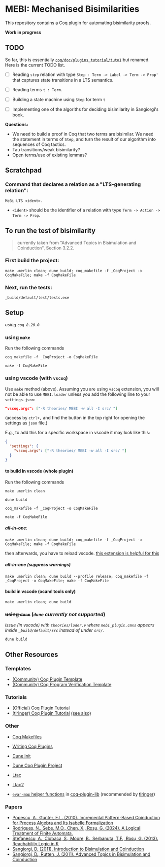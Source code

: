 # MEBI: Mechanised Bisimilarities

This repository contains a Coq plugin for automating bisimilarity proofs.

**Work in progress**

## TODO

So far, this is essentially
[`coq/doc/plugins_tutorial/tuto1`](https://github.com/coq/coq/tree/master/doc/plugin_tutorial/tuto1)
but renamed. Here is the current TODO list.

- [ ] Reading `step` relation with type
      `Step : Term -> Label -> Term -> Prop'`
      that captures state transitions in a LTS semantics.

- [ ] Reading terms `t : Term`.

- [ ] Building a state machine using `Step` for term `t`

- [ ] Implementing one of the algoriths for deciding
      bisimilarity in Sangiorgi's book.


**Questions:**
- We need to build a proof in Coq that two terms are bisimilar.
  We need the statement in terms of `Step`, and turn the result
  of our algorithm into sequences of Coq tactics.
- Tau transitions/weak bisimilarity?
- Open terms/use of existing lemmas?

## Scratchpad

### Command that declares a relation as a "LTS-generating relation":

```
MeBi LTS <ident>.
```

* `<ident>` should be the identifier of a relation with type
`Term -> Action -> Term -> Prop`.

## To run the test of bisimilarity
> currently taken from "Advanced Topics in Bisimulation and Coinduction", Section 3.2.2.

### First build the project:
```shell
make .merlin clean; dune build; coq_makefile -f _CoqProject -o CoqMakeFile; make -f CoqMakeFile
```

### Next, run the tests:
```shell
_build/default/test/tests.exe
```


## Setup
*using `coq 8.20.0`*

### using `make`
Run the following commands
```
coq_makefile -f _CoqProject -o CoqMakeFile
```
```
make -f CoqMakeFile
```

### using **vscode** (with `vscoq`)
Use `make` method (above).
Assuming you are using `vscoq` extension, you will not be able to use `MEBI.loader` unless you add the following line to your `settings.json`:
```json
"vscoq.args": ["-R theories/ MEBI -w all -I src/ "]
```
(access by `ctrl+,` and find the button in the top right for opening the settings as `json` file.)

E.g., to add this for a specific workspace in vscode it may look like this:
```json
{
  "settings": {
    "vscoq.args": ["-R theories/ MEBI -w all -I src/ "]
  }
}
```

#### to build in vscode (whole plugin)
Run the following commands
```
make .merlin clean
```
```
dune build
```
```
coq_makefile -f _CoqProject -o CoqMakeFile
```
```
make -f CoqMakeFile
```

##### all-in-one:
```
make .merlin clean; dune build; coq_makefile -f _CoqProject -o CoqMakeFile; make -f CoqMakeFile
```
then afterwards, you have to reload vscode. [this extension is helpful for this](https://marketplace.visualstudio.com/items?itemName=natqe.reload)

##### all-in-one (suppress warnings)
```
make .merlin clean; dune build --profile release; coq_makefile -f _CoqProject -o CoqMakeFile; make -f CoqMakeFile
```

#### build in vscode (ocaml tools only)

```
make .merlin clean; dune build
```

### ~~using `dune`~~  (*`dune` currently not supported*)
*issue (in vscode) with `theories/loder.v` where `mebi_plugin.cmxs` appears inside `_build/default/src` instead of under `src/`.*
```
dune build
```





## Other Resources

### Templates
- [(Community) Coq Plugin Template](https://github.com/coq-community/coq-plugin-template)
- [(Community) Coq Program Verification Template](https://github.com/coq-community/coq-program-verification-template)

### Tutorials
- [(Official) Coq Plugin Tutorial](https://github.com/coq/coq/tree/master/doc/plugin_tutorial)
- [(tlringer) Coq Plugin Tutorial](https://github.com/tlringer/plugin-tutorial) [(see also)](https://dependenttyp.es/classes/artifacts/14-mixed.html)

### Other
- [Coq Makefiles](https://coq.inria.fr/doc/V8.19.0/refman/practical-tools/utilities.html#coq-makefile)
- [Writing Coq Plugins](https://coq.inria.fr/doc/v8.19/refman/using/libraries/writing.html)

- [Dune Init](https://dune.readthedocs.io/en/stable/quick-start.html)
- [Dune Coq Plugin Project](https://dune.readthedocs.io/en/stable/coq.html#coq-plugin-project)

- [Ltac](https://coq.inria.fr/doc/V8.19.0/refman/proof-engine/ltac.html)
- [Ltac2](https://coq.inria.fr/doc/V8.19.0/refman/proof-engine/ltac2.html)

- [`evar-map` helper functions](https://github.com/uwplse/coq-plugin-lib/blob/master/src/coq/logicutils/contexts/stateutils.ml) in [coq-plugin-lib](https://github.com/uwplse/coq-plugin-lib) (recommended by [tlringer](https://github.com/tlringer/plugin-tutorial/blob/main/src/termutils.mli))

### Papers
- [Popescu, A., Gunter, E.L. (2010). Incremental Pattern-Based Coinduction for Process Algebra and Its Isabelle Formalization](https://doi.org/10.1007/978-3-642-12032-9_9)
- [Rodrigues, N., Sebe, M.O., Chen, X., Roşu, G. (2024). A Logical Treatment of Finite Automata.](https://doi.org/10.1007/978-3-031-57246-3_20)
- [Stefanescu, A., Ciobaca, S., Moore, B., Serbanuta, T.F., Rosu, G. (2013). Reachability Logic in K](http://hdl.handle.net/2142/46296)
- [Sangiorgi, D. (2011). Introduction to Bisimulation and Coinduction](https://doi.org/10.1017/CBO9780511777110)
- [Sangiorgi, D., Rutten, J. (2011). Advanced Topics in Bisimulation and Coinduction](https://doi.org/10.1017/CBO9780511792588)
<!-- - []()
- []()
- []()
- []()
- []() -->
